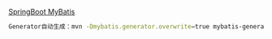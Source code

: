 [SpringBoot MyBatis](http://mybatis.org/spring-boot-starter/mybatis-spring-boot-autoconfigure/)

````bash
Generator自动生成：mvn -Dmybatis.generator.overwrite=true mybatis-generator:generate
````